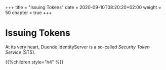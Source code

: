 +++
title = "Issuing Tokens"
date = 2020-09-10T08:20:20+02:00
weight = 50
chapter = true
+++

# Issuing Tokens

At its very heart, Duende IdentityServer is a so-called *Security Token Service* (STS).

{{%children style="h4" %}}
